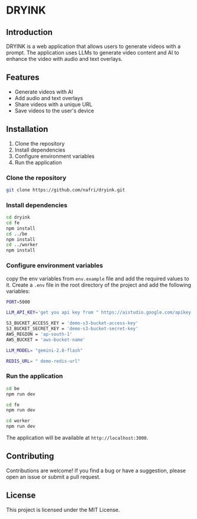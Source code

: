 # DRYINK

## Introduction

DRYINK is a web application that allows users to generate videos with a prompt. The application uses LLMs to generate video content and AI to enhance the video with audio and text overlays.

## Features

- Generate videos with AI
- Add audio and text overlays
- Share videos with a unique URL
- Save videos to the user's device

## Installation

1. Clone the repository
2. Install dependencies
3. Configure environment variables
4. Run the application

### Clone the repository

```bash
git clone https://github.com/nafri/dryink.git
```

### Install dependencies

```bash
cd dryink
cd fe
npm install 
cd ../be
npm install
cd ../worker
npm install
```

### Configure environment variables

copy the env variables from `env.example` file and add the required values to it.
Create a `.env` file in the root directory of the project and add the following variables:

```bash
PORT=5000

LLM_API_KEY='get you api key from " https://aistudio.google.com/apikey "'

S3_BUCKET_ACCESS_KEY = 'demo-s3-bucket-access-key'
S3_BUCKET_SECRET_KEY = 'demo-s3-bucket-secret-key'
AWS_REGION = 'ap-south-1'
AWS_BUCKET = 'aws-bucket-name'

LLM_MODEL= "gemini-2.0-flash"

REDIS_URL= " demo-redis-url"
```

### Run the application

```bash
cd be
npm run dev

cd fe
npm run dev

cd worker
npm run dev
```

The application will be available at `http://localhost:3000`.

## Contributing

Contributions are welcome! If you find a bug or have a suggestion, please open an issue or submit a pull request.

## License

This project is licensed under the MIT License.